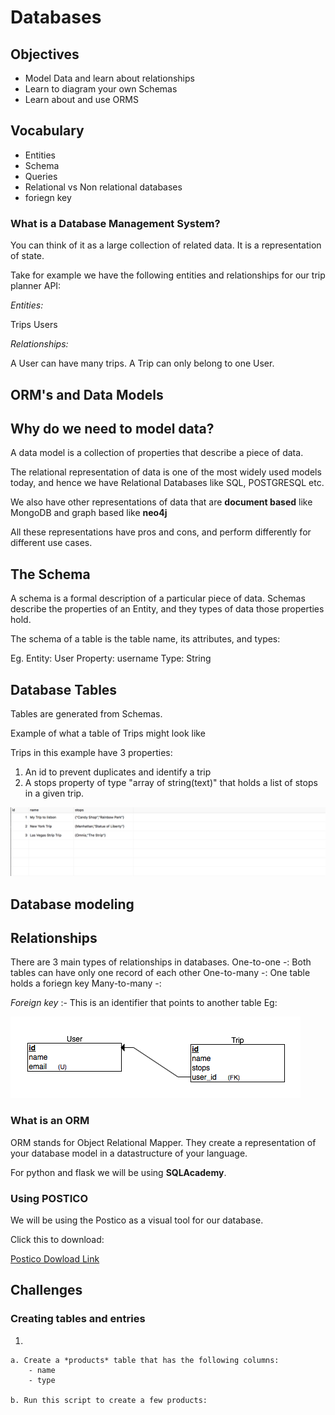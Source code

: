 # Databases


## Objectives

- Model Data and learn about relationships
- Learn to diagram your own Schemas
- Learn about and use ORMS


## Vocabulary
- Entities
- Schema
- Queries
- Relational vs Non relational databases
- foriegn key


### What is a Database Management System?

You can think of it as a large collection of related data.
It is a representation of state.

Take for example we have the following entities and relationships for our trip planner API:

*Entities:*

Trips
Users


*Relationships:*

A User can have many trips.
A Trip can only belong to one User.



## ORM's and Data Models
## Why do we need to model data?

A data model is a collection of properties that describe a piece of data.

The relational representation of data is one of the most widely used models today, and hence we have Relational Databases like SQL, POSTGRESQL etc.

We also have other representations of data that are **document based** like MongoDB and graph based like **neo4j**

All these representations have pros and cons, and perform differently for different use cases.


## The Schema

A schema is a formal description of a particular piece of data.
Schemas describe the properties of an Entity, and they types of data those properties hold.

The schema of a table is the table name, its attributes, and types:
 
Eg. Entity: User
    Property: username
    Type: String

## Database Tables

Tables are generated from Schemas.

Example of what a table of Trips might look like

Trips in this example have 3 properties:

1. An id to prevent duplicates and identify a trip
2. A stops property of type "array of string(text)" that holds a list of stops in a given trip.


![Tables](tables.png)


## Database modeling



## Relationships

There are 3 main types of relationships in databases.
One-to-one -: Both tables can have only one record of each other
One-to-many -: One table holds a foriegn key 
Many-to-many -:

*Foreign key* :- This is an identifier that points to another table
Eg: 

![User Trips](user-trip-erd.png)


### What is an ORM

ORM stands for Object Relational Mapper. They create a representation of your database model in a datastructure of your language.

For python and flask we will be using **SQLAcademy**.

### Using POSTICO 

We will be using the Postico as a visual tool for our database.

Click this to download:

[Postico Dowload Link](https://eggerapps.at/postico/download)


## Challenges

### Creating tables and entries
1. 

    a. Create a *products* table that has the following columns:
        - name
        - type

    b. Run this script to create a few products:
  



